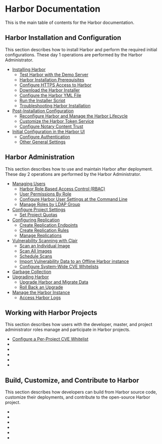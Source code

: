 # Harbor Documentation 

This is the main table of contents for the Harbor documentation.

## Harbor Installation and Configuration

This section describes how to install Harbor and perform the required initial configurations. These day 1 operations are performed by the Harbor Administrator.

- [Installing Harbor](install_config/installation/_index.md)
  - [Test Harbor with the Demo Server](install_config/installation/demo_server.md)
  - [Harbor Installation Prerequisites](install_config/installation/installation_prereqs.md)
  - [Configure HTTPS Access to Harbor](install_config/installation/configure_https.md)
  - [Download the Harbor Installer](install_config/installation/download_installer.md)
  - [Configure the Harbor YML File](install_config/installation/configure_yml_file.md)
  - [Run the Installer Script](install_config/installation/run_installer_script.md)
  - [Troubleshooting Harbor Installation](install_config/installation/troubleshoot_installation.md)
- [Post-Installation Configuration](install_config/configuration/_index.md)
  - [Reconfigure Harbor and Manage the Harbor Lifecycle](install_config/configuration/reconfigure_manage_lifecycle.md)
  - [Customize the Harbor Token Service](install_config/configuration/customize_token_service.md)
  - [Configure Notary Content Trust](install_config/configuration/configure_notary_content_trust.md)
- [Initial Configuration in the Harbor UI](install_config/configuration/initial_config_ui.md)
  - [Configure Authentication](install_config/configuration/configure_authentication.md)
  - [Other General Settings](install_config/configuration/general_settings.md)
  
## Harbor Administration

This section describes how to use and maintain Harbor after deployment. These day 2 operations are performed by the Harbor Administrator.

- [Managing Users](administration/managing_users/_index.md)
  - [Harbor Role Based Access Control (RBAC)](administration/managing_users/configure_rbac.md)
  - [User Permissions By Role](administration/managing_users/user_permissions_by_role.md)
  - [Configure Harbor User Settings at the Command Line](administration/managing_users/configure_user_settings_cli.md)
  - [Manage Roles by LDAP Group](administration/managing_users/manage_role_by_ldap_group.md)
- [Configure Project Settings](administration/configure_project_settings/_index.md)
  - [Set Project Quotas](administration/configure_project_settings/set_project_quotas.md)
- [Configuring Replication](administration/configuring_replication/_index.md)
  - [Create Replication Endpoints](administration/configuring_replication/create_replication_endpoints.md)
  - [Create Replication Rules](administration/configuring_replication/create_replication_rules.md)
  - [Manage Replications](administration/configuring_replication/manage_replications.md) 
- [Vulnerability Scanning with Clair](administration/vulnerability_scanning/_index.md)
  - [Scan an Individual Image](administration/vulnerability_scanning/scan_individual_image.md)
  - [Scan All Images](administration/vulnerability_scanning/scan_all_images.md)
  - [Schedule Scans](administration/vulnerability_scanning/schedule_scans.md)
  - [Import Vulnerability Data to an Offline Harbor instance](administration/vulnerability_scanning/import_vulnerability_data.md)
  - [Configure System-Wide CVE Whitelists](administration/vulnerability_scanning/configire_system_whitelist.md)
- [Garbage Collection](administration/garbage_collection/_index.md)
- [Upgrading Harbor](administration/upgrade/_index.md)
  - [Upgrade Harbor and Migrate Data](administration/upgrade/upgrade_migrate_data.md)
  - [Roll Back an Upgrade](administration/upgrade/roll_back_upgrade.md)
- [Manage the Harbor Instance](administration/manage_harbor/_index.md)
  - [Access Harbor Logs](administration/manage_harbor/access_logs.md)

## Working with Harbor Projects

This section describes how users with the developer, master, and project administrator roles manage and participate in Harbor projects.

- [Configure a Per-Project CVE Whitelist](working_with_projects/configure_project_whitelist.md)
- [](working_with_projects/)
- [](working_with_projects/)
- [](working_with_projects/)
- [](working_with_projects/)
- [](working_with_projects/)

## Build, Customize, and Contribute to Harbor

This section describes how developers can build from Harbor source code, customize their deployments, and contribute to the open-source Harbor project.

- [](build_customize_contribute/)
- [](build_customize_contribute/)
- [](build_customize_contribute/)
- [](build_customize_contribute/)
- [](build_customize_contribute/)
- [](build_customize_contribute/)